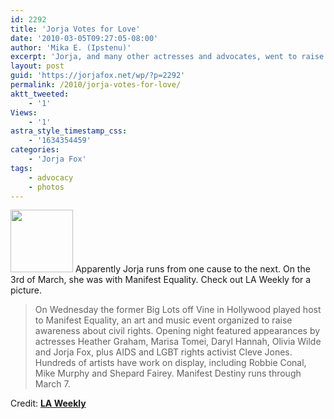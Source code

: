 ```yaml
---
id: 2292
title: 'Jorja Votes for Love'
date: '2010-03-05T09:27:05-08:00'
author: 'Mika E. (Ipstenu)'
excerpt: 'Jorja, and many other actresses and advocates, went to raise awareness about civil rights at "Vote for Love: Manifest Equality Art Show."'
layout: post
guid: 'https://jorjafox.net/wp/?p=2292'
permalink: /2010/jorja-votes-for-love/
aktt_tweeted:
    - '1'
Views:
    - '1'
astra_style_timestamp_css:
    - '1634354459'
categories:
    - 'Jorja Fox'
tags:
    - advocacy
    - photos
---
```


<a href="https://jorjafox.net/gallery/pub/political/20100303-votelove/"><img src="//static.jorjafox.net/wordpress/2010/03/votelove-100x100.jpg" alt="" title="votelove" width="100" height="100" class="alignleft size-thumbnail wp-image-2293" /></a> Apparently Jorja runs from one cause to the next.  On the 3rd of March, she was with Manifest Equality. Check out LA Weekly for a picture.

<blockquote>On Wednesday the former Big Lots off Vine in Hollywood played host to Manifest Equality, an art and music event organized to raise awareness about civil rights. Opening night featured appearances by actresses Heather Graham, Marisa Tomei, Daryl Hannah, Olivia Wilde and Jorja Fox, plus AIDS and LGBT rights activist Cleve Jones. Hundreds of artists have work on display, including Robbie Conal, Mike Murphy and Shepard Fairey. Manifest Destiny runs through March 7.</blockquote>

Credit: **<a href="http://www.laweekly.com/slideshow/vote-for-love-manifest-equality-art-show-29371560/11">LA Weekly</a>**
